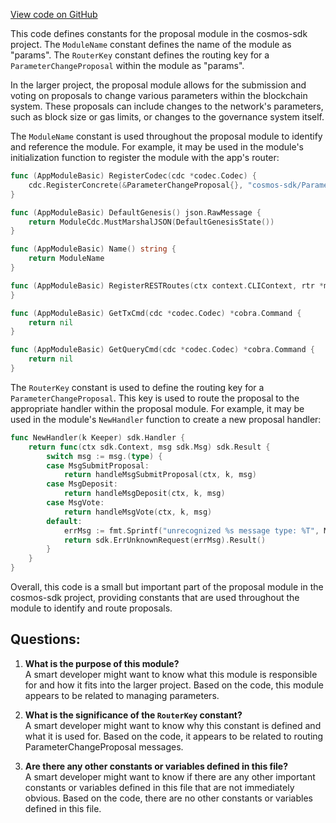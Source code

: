 [View code on GitHub](https://github.com/cosmos/cosmos-sdk/blob/main/x/params/types/proposal/keys.go)

This code defines constants for the proposal module in the cosmos-sdk project. The `ModuleName` constant defines the name of the module as "params". The `RouterKey` constant defines the routing key for a `ParameterChangeProposal` within the module as "params". 

In the larger project, the proposal module allows for the submission and voting on proposals to change various parameters within the blockchain system. These proposals can include changes to the network's parameters, such as block size or gas limits, or changes to the governance system itself. 

The `ModuleName` constant is used throughout the proposal module to identify and reference the module. For example, it may be used in the module's initialization function to register the module with the app's router:

```go
func (AppModuleBasic) RegisterCodec(cdc *codec.Codec) {
	cdc.RegisterConcrete(&ParameterChangeProposal{}, "cosmos-sdk/ParameterChangeProposal", nil)
}

func (AppModuleBasic) DefaultGenesis() json.RawMessage {
	return ModuleCdc.MustMarshalJSON(DefaultGenesisState())
}

func (AppModuleBasic) Name() string {
	return ModuleName
}

func (AppModuleBasic) RegisterRESTRoutes(ctx context.CLIContext, rtr *mux.Router) {
}

func (AppModuleBasic) GetTxCmd(cdc *codec.Codec) *cobra.Command {
	return nil
}

func (AppModuleBasic) GetQueryCmd(cdc *codec.Codec) *cobra.Command {
	return nil
}
```

The `RouterKey` constant is used to define the routing key for a `ParameterChangeProposal`. This key is used to route the proposal to the appropriate handler within the proposal module. For example, it may be used in the module's `NewHandler` function to create a new proposal handler:

```go
func NewHandler(k Keeper) sdk.Handler {
	return func(ctx sdk.Context, msg sdk.Msg) sdk.Result {
		switch msg := msg.(type) {
		case MsgSubmitProposal:
			return handleMsgSubmitProposal(ctx, k, msg)
		case MsgDeposit:
			return handleMsgDeposit(ctx, k, msg)
		case MsgVote:
			return handleMsgVote(ctx, k, msg)
		default:
			errMsg := fmt.Sprintf("unrecognized %s message type: %T", ModuleName, msg)
			return sdk.ErrUnknownRequest(errMsg).Result()
		}
	}
}
```

Overall, this code is a small but important part of the proposal module in the cosmos-sdk project, providing constants that are used throughout the module to identify and route proposals.
## Questions: 
 1. **What is the purpose of this module?**\
A smart developer might want to know what this module is responsible for and how it fits into the larger project. Based on the code, this module appears to be related to managing parameters.

2. **What is the significance of the `RouterKey` constant?**\
A smart developer might want to know why this constant is defined and what it is used for. Based on the code, it appears to be related to routing ParameterChangeProposal messages.

3. **Are there any other constants or variables defined in this file?**\
A smart developer might want to know if there are any other important constants or variables defined in this file that are not immediately obvious. Based on the code, there are no other constants or variables defined in this file.